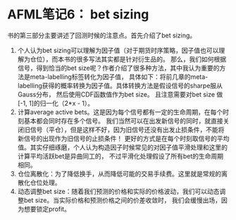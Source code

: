 # AFML笔记6： bet sizing

书的第三部分主要讲述了回测时候的注意点。首先介绍了bet sizing。

1. 个人认为bet sizing可以理解为因子值（对于期货时序策略，因子值也可以理解为仓位），而本书的很多写法其实都是针对衍生品的。
那么，我们如何根据信号，得到恰当的bet size呢？作者介绍了很多种方法，其中我认为重要的方法是meta-labelling标签转化为因子值，
具体如下：将前几章的meta-labelling获得的概率转换为因子值。具体转换方法是假设信号的sharpe服从Gauss分布， 然后使用CDF函数值作为bet size。
且注意需要对bet size 做[-1, 1]的归一化（2*x - 1）。
2. 计算average active bets。这是因为每个信号都有一定的生命周期，在每个时刻基本都会同时存在多个信号。
我们当然可以在出发新信号的同时，就直接关闭旧信号（平仓），但是这样不好，因为旧信号还没有出发止损条件，不能将新信号的出现作为旧信号的止损条件！
更好的方式是在每个时刻取信号的平均值。其实仔细琢磨，个人认为构造因子时候常见的对因子值平滑处理和这里的计算平均活跃bet是异曲同工的，
不过平滑化处理假设了所有bet的生命周期相同。
3. 仓位离散化：为了降低换手，从而降低可能的交易手续费。这里就是常规的离散化仓位处理。
4. 动态调整bet size：随着我们预测的价格和实际的价格波动，我们可以动态调整bet size。当实际价格和预测价格之间的价差收敛时，
我们会缓慢出场，因为想要锁定profit。


